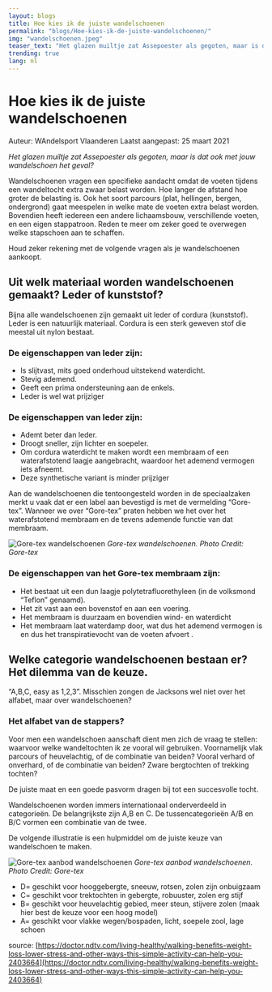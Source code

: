 ```yaml
---
layout: blogs
title: Hoe kies ik de juiste wandelschoenen
permalink: "blogs/Hoe-kies-ik-de-juiste-wandelschoenen/"
img: "wandelschoenen.jpeg"
teaser_text: "Het glazen muiltje zat Assepoester als gegoten, maar is dat ook met jouw wandelschoen het geval..."
trending: true
lang: nl
---
```


# Hoe kies ik de juiste wandelschoenen

Auteur: WAndelsport Vlaanderen
Laatst aangepast: 25 maart 2021

_Het glazen muiltje zat Assepoester als gegoten, maar is dat ook met jouw wandelschoen het geval?_

Wandelschoenen vragen een specifieke aandacht omdat de voeten tijdens een wandeltocht extra zwaar belast worden. Hoe langer de afstand hoe groter de belasting is. Ook het soort parcours (plat, hellingen, bergen, ondergrond) gaat meespelen in welke mate de voeten extra belast worden. Bovendien heeft iedereen een andere lichaamsbouw, verschillende voeten, en een eigen stappatroon. Reden te meer om zeker goed te overwegen welke stapschoen aan te schaffen.

Houd zeker rekening met de volgende vragen als je wandelschoenen aankoopt.

## Uit welk materiaal worden wandelschoenen gemaakt? Leder of kunststof?

Bijna alle wandelschoenen zijn gemaakt uit leder of cordura (kunststof). Leder is een natuurlijk materiaal. Cordura is een sterk geweven stof die meestal uit nylon bestaat.

### De eigenschappen van leder zijn:

- Is slijtvast, mits goed onderhoud uitstekend waterdicht.
- Stevig ademend.
- Geeft een prima ondersteuning aan de enkels.
- Leder is wel wat prijziger

### De eigenschappen van leder zijn:

- Ademt beter dan leder.
- Droogt sneller, zijn lichter en soepeler.
- Om cordura waterdicht te maken wordt een membraam of een waterafstotend laagje aangebracht, waardoor het ademend vermogen iets afneemt.
- Deze synthetische variant is minder prijziger

Aan de wandelschoenen die tentoongesteld worden in de speciaalzaken merkt u vaak dat er een label aan bevestigd is met de vermelding “Gore-tex”. Wanneer we over “Gore-tex” praten hebben we het over het waterafstotend membraam en de tevens ademende functie van dat membraam.

![Gore-tex wandelschoenen](https://i2.wp.com/wandelblog.com/wp-content/uploads/2021/03/Cordura-image.jpg?strip=info&w=854&ssl=1)
_Gore-tex wandelschoenen. Photo Credit: Gore-tex_

### De eigenschappen van het Gore-tex membraam zijn:

- Het bestaat uit een dun laagje polytetrafluorethyleen (in de volksmond “Teflon” genaamd).
- Het zit vast aan een bovenstof en aan een voering.
- Het membraam is duurzaam en bovendien wind- en waterdicht
- Het membraam laat waterdamp door, wat dus het ademend vermogen is en dus het transpiratievocht van de voeten afvoert .

## Welke categorie wandelschoenen bestaan er? Het dilemma van de keuze.

“A,B,C, easy as 1,2,3”. Misschien zongen de Jacksons wel niet over het alfabet, maar over wandelschoenen?

### Het alfabet van de stappers?

Voor men een wandelschoen aanschaft dient men zich de vraag te stellen: waarvoor welke wandeltochten ik ze vooral wil gebruiken. Voornamelijk vlak parcours of heuvelachtig, of de combinatie van beiden? Vooral verhard of onverhard, of de combinatie van beiden? Zware bergtochten of trekking tochten?

De juiste maat en een goede pasvorm dragen bij tot een succesvolle tocht.

Wandelschoenen worden immers internationaal onderverdeeld in categorieën. De belangrijkste zijn A,B en C. De tussencategorieën A/B en B/C vormen een combinatie van de twee.

De volgende illustratie is een hulpmiddel om de juiste keuze van wandelschoen te maken.

![Gore-tex aanbod wandelschoenen](https://i2.wp.com/wandelblog.com/wp-content/uploads/2021/03/schoencategorie.jpg?w=685&ssl=1)
_Gore-tex aanbod wandelschoenen. Photo Credit: Gore-tex_

- D= geschikt voor hooggebergte, sneeuw, rotsen, zolen zijn onbuigzaam
- C= geschikt voor trektochten in gebergte, robuuster, zolen erg stijf
- B= geschikt voor heuvelachtig gebied, meer steun, stijvere zolen (maak hier best de keuze voor een hoog model)
- A= geschikt voor vlakke wegen/bospaden, licht, soepele zool, lage schoen

source: [https://doctor.ndtv.com/living-healthy/walking-benefits-weight-loss-lower-stress-and-other-ways-this-simple-activity-can-help-you-2403664](https://doctor.ndtv.com/living-healthy/walking-benefits-weight-loss-lower-stress-and-other-ways-this-simple-activity-can-help-you-2403664)
